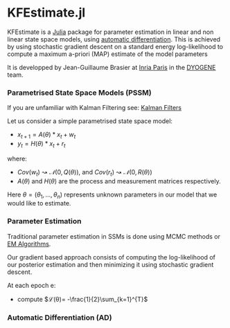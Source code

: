 # KFEstimate.jl
KFEstimate is a [Julia](https://julialang.org/) package for parameter estimation in linear and non linear state space models, using [automatic differentiation](https://en.wikipedia.org/wiki/Automatic_differentiation). This is achieved by using stochastic gradient descent on a standard energy log-likelihood to compute a maximum a-priori (MAP) estimate of the model parameters

It is developped by Jean-Guillaume Brasier at [Inria Paris](https://www.inria.fr/en/centre-inria-de-paris) in the [DYOGENE](https://www.di.ens.fr/dyogene/) team.

### Parametrised State Space Models (PSSM)

If you are unfamiliar with Kalman Filtering see: [Kalman Filters](https://en.wikipedia.org/wiki/Kalman_filter)

Let us consider a simple parametrised state space model:

- $x_{t+1} = A(θ)*x_t + w_t$
- $y_t = H(θ)*x_t + r_t$

where:
- $Cov(w_t)↝𝒩(0, Q(θ))$, and $Cov(r_t)↝𝒩(0, R(θ))$
- $A(θ)$ and $H(θ)$ are the process and measurement matrices respectively.

Here $θ = (θ_1, ..., θ_n )$ represents unknown parameters in our model that we would like to estimate.

### Parameter Estimation

Traditional parameter estimation in SSMs is done using MCMC methods or [EM Algorithms](https://en.wikipedia.org/wiki/Expectation%E2%80%93maximization_algorithm).

Our gradient based approach consists of computing the log-likelihood of our posterior estimation and then minimizing it using stochastic gradient descent.

At each epoch e:
- compute $ℒ(θ)= -\frac{1}{2}\sum_{k=1}^{T}$

### Automatic Differentiation (AD)
